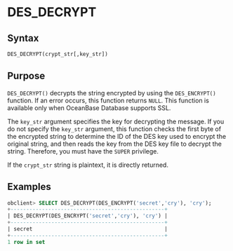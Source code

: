 # DES_DECRYPT

## Syntax

```sql
DES_DECRYPT(crypt_str[,key_str])
```

## Purpose

`DES_DECRYPT()` decrypts the string encrypted by using the `DES_ENCRYPT()` function. If an error occurs, this function returns `NULL`.
This function is available only when OceanBase Database supports SSL. 

The `key_str` argument specifies the key for decrypting the message. If you do not specify the `key_str` argument, this function checks the first byte of the encrypted string to determine the ID of the DES key used to encrypt the original string, and then reads the key from the DES key file to decrypt the string. Therefore, you must have the `SUPER` privilege. 

If the `crypt_str` string is plaintext, it is directly returned. 

## Examples

```sql
obclient> SELECT DES_DECRYPT(DES_ENCRYPT('secret','cry'), 'cry');
+-------------------------------------------------+
| DES_DECRYPT(DES_ENCRYPT('secret','cry'), 'cry') |
+-------------------------------------------------+
| secret                                          |
+-------------------------------------------------+
1 row in set
```
